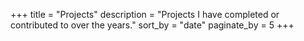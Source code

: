 +++
title = "Projects"
description = "Projects I have completed or contributed to over the years."
sort_by = "date"
paginate_by = 5
+++